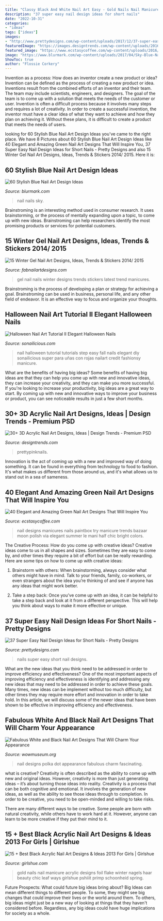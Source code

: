 ```yaml
---
title: "Classy Black And White Nail Art Easy - Gold Nails Nail Manicure Acrylic Designs Foil Flake Winter Nagels Haar Beauty Chic Leaf Ways Girlshue Pshiiit Primp Schoonheid Spring"
description: "37 super easy nail design ideas for short nails"
date: "2022-10-31"
categories:
- "ideas"
tags: ["ideas"]
images:
- "http://www.prettydesigns.com/wp-content/uploads/2017/12/37-super-easy-nail-design-ideas-for-short-nails-14.jpg"
featuredImage: "https://images.designtrends.com/wp-content/uploads/2016/04/01065619/Rose-Design-Nail-Art-Trend.jpg"
featured_image: "https://www.ecstasycoffee.com/wp-content/uploads/2016/08/Fresh-Looking-Green-and-White-Minimalist-Nail-Art.jpg"
image: "https://www.blurmark.com/wp-content/uploads/2017/04/Sky-Blue-Nails.jpg"
ShowToc: true
author: "Flossie Corkery"
---
```



Invention as a process: How does an inventor create a new product or idea?
Invention can be defined as the process of creating a new product or idea. Inventions result from the combined efforts of an inventor and their team. The team may include scientists, engineers, and designers. The goal of the team is to come up with a solution that meets the needs of the customer or user.
Invention is often a difficult process because it involves many steps and requires a lot of creativity. In order to create a successful invention, the inventor must have a clear idea of what they want to achieve and how they plan on achieving it. Without these plans, it is difficult to create a product that meets the needs of users.

	

		
looking for 60 Stylish Blue Nail Art Design Ideas you've came to the right place. We have 8 Pictures about 60 Stylish Blue Nail Art Design Ideas like 40 Elegant and Amazing Green Nail Art Designs That Will Inspire You, 37 Super Easy Nail Design Ideas for Short Nails - Pretty Designs and also 15 Winter Gel Nail Art Designs, Ideas, Trends &amp; Stickers 2014/ 2015. Here it is:
		
    
## 60 Stylish Blue Nail Art Design Ideas

<img loading=lazy src="https://www.blurmark.com/wp-content/uploads/2017/04/Sky-Blue-Nails.jpg" onerror="this.onerror=null;this.src='https://tse2.mm.bing.net/th?id=OIP.ravv2I7BDMp7CulZBiBBUgHaII&amp;pid=15.1';" alt="60 Stylish Blue Nail Art Design Ideas">

_Source: blurmark.com_

>nail nails sky. 

	

Brainstroming is an interesting method used in consumer research. It uses brainstorming, or the process of mentally expanding upon a topic, to come up with new ideas. Brainstroming can help researchers identify the most promising products or services for potential customers.

    
## 15 Winter Gel Nail Art Designs, Ideas, Trends &amp; Stickers 2014/ 2015

<img loading=lazy src="http://fabnailartdesigns.com/wp-content/uploads/2014/12/15-Winter-Gel-Nail-Art-Designs-Ideas-Trends-Stickers-2014-2015-13.jpg" onerror="this.onerror=null;this.src='https://tse2.mm.bing.net/th?id=OIP.Qi2NeM65ME-TzOB6OilWiwHaLD&amp;pid=15.1';" alt="15 Winter Gel Nail Art Designs, Ideas, Trends &amp; Stickers 2014/ 2015">

_Source: fabnailartdesigns.com_

>gel nail nails winter designs trends stickers latest trend manicures. 

	

Brainstroming is the process of developing a plan or strategy for achieving a goal. Brainstroming can be used in business, personal life, and any other field of endeavor. It is an effective way to focus and organize your thoughts.

    
## Halloween Nail Art Tutorial II Elegant Halloween Nails

<img loading=lazy src="http://sonailicious.com/wp-content/uploads/2013/10/halloween-nail-art-tutorial.jpg" onerror="this.onerror=null;this.src='https://tse1.mm.bing.net/th?id=OIP.yNq3vzB0Vfy6vw28CVSV7wHaOV&amp;pid=15.1';" alt="Halloween Nail Art Tutorial II Elegant Halloween Nails">

_Source: sonailicious.com_

>nail halloween tutorial tutorials step easy fall nails elegant diy sonailicious super para uñas con rojas nailart credit fashionsy manicure. 

	

What are the benefits of having big ideas?
Some benefits of having big ideas are that they can help you come up with new and innovative ideas, they can increase your creativity, and they can make you more successful. If you're looking to increase your productivity, big ideas are a great way to start. By coming up with new and innovative ways to improve your business or product, you can see noticeable results in just a few short months.

    
## 30+ 3D Acrylic Nail Art Designs, Ideas | Design Trends - Premium PSD

<img loading=lazy src="https://images.designtrends.com/wp-content/uploads/2016/04/01065619/Rose-Design-Nail-Art-Trend.jpg" onerror="this.onerror=null;this.src='https://tse1.mm.bing.net/th?id=OIP.q1mrH08AOQSno99GN_0tigHaHa&amp;pid=15.1';" alt="30+ 3D Acrylic Nail Art Designs, Ideas | Design Trends - Premium PSD">

_Source: designtrends.com_

>prettypinknails. 

	

Innovation is the act of coming up with a new and improved way of doing something. It can be found in everything from technology to food to fashion. It's what makes us different from those around us, and it's what allows us to stand out in a sea of sameness.

    
## 40 Elegant And Amazing Green Nail Art Designs That Will Inspire You

<img loading=lazy src="https://www.ecstasycoffee.com/wp-content/uploads/2016/08/Fresh-Looking-Green-and-White-Minimalist-Nail-Art.jpg" onerror="this.onerror=null;this.src='https://tse3.mm.bing.net/th?id=OIP.Wmum8b3zV3BwqU3jVFVmxQHaLH&amp;pid=15.1';" alt="40 Elegant and Amazing Green Nail Art Designs That Will Inspire You">

_Source: ecstasycoffee.com_

>nail designs manicures nails paintbox try manicure trends bazaar moon polish via elegant summer le mani half chic bright colors. 

	

The Creative Process: How do you come up with creative ideas?
Creative ideas come to us in all shapes and sizes. Sometimes they are easy to come by, and other times they require a bit of effort but can be really rewarding. Here are some tips on how to come up with creative ideas:
1. Brainstorm with others: When brainstorming, always consider what others might have in mind. Talk to your friends, family, co-workers, or even strangers about the idea you’re thinking of and see if anyone has any ideas that might work better.

2. Take a step back: Once you’ve come up with an idea, it can be helpful to take a step back and look at it from a different perspective. This will help you think about ways to make it more effective or unique.


    
## 37 Super Easy Nail Design Ideas For Short Nails - Pretty Designs

<img loading=lazy src="http://www.prettydesigns.com/wp-content/uploads/2017/12/37-super-easy-nail-design-ideas-for-short-nails-14.jpg" onerror="this.onerror=null;this.src='https://tse2.mm.bing.net/th?id=OIP.91296eOhNK1Gi6xJMDLlhQHaHa&amp;pid=15.1';" alt="37 Super Easy Nail Design Ideas for Short Nails - Pretty Designs">

_Source: prettydesigns.com_

>nails super easy short nail designs. 

	

What are the new ideas that you think need to be addressed in order to improve efficiency and effectiveness?
One of the most important aspects of improving efficiency and effectiveness is identifying and addressing any new ideas that may need to be addressed in order to achieve these goals. Many times, new ideas can be implement without too much difficulty, but other times they may require more effort and innovation in order to take hold. In this article, we will discuss some of the newer ideas that have been shown to be effective in improving efficiency and effectiveness.

    
## Fabulous White And Black Nail Art Designs That Will Charm Your Appearance

<img loading=lazy src="http://www.wowmuseum.org/wp-content/uploads/2016/03/black-and-white-nail-designs-2.jpg" onerror="this.onerror=null;this.src='https://tse3.mm.bing.net/th?id=OIP.LrjWCXif0o9bRKfkp6-yMAHaLL&amp;pid=15.1';" alt="Fabulous White and Black Nail Art Designs That Will Charm Your Appearance">

_Source: wowmuseum.org_

>nail designs polka dot appearance fabulous charm fascinating. 

	

what is creative?
Creativity is often described as the ability to come up with new and original ideas. However, creativity is more than just generating ideas – it’s about turning those ideas into reality.
Creativity is a process that can be both cognitive and emotional. It involves the generation of new ideas, as well as the ability to see those ideas through to completion. In order to be creative, you need to be open-minded and willing to take risks.

There are many different ways to be creative. Some people are born with natural creativity, while others have to work hard at it. However, anyone can learn to be more creative if they put their mind to it.

    
## 15 + Best Black Acrylic Nail Art Designs &amp; Ideas 2013 For Girls | Girlshue

<img loading=lazy src="https://www.girlshue.com/wp-content/uploads/2016/07/unnamed-file-6960.jpg" onerror="this.onerror=null;this.src='https://tse3.mm.bing.net/th?id=OIP.m6-lJtjQtoRkcdjKsBv9wwHaLH&amp;pid=15.1';" alt="15 + Best Black Acrylic Nail Art Designs &amp; Ideas 2013 For Girls | Girlshue">

_Source: girlshue.com_

>gold nails nail manicure acrylic designs foil flake winter nagels haar beauty chic leaf ways girlshue pshiiit primp schoonheid spring. 

	

Future Prospects: What could future big ideas bring about?
Big Ideas can mean different things to different people. To some, they might see big changes that could improve their lives or the world around them. To others, big ideas might just be a new way of looking at things that they haven't considered before. Regardless, any big ideas could have huge implications for society as a whole.

